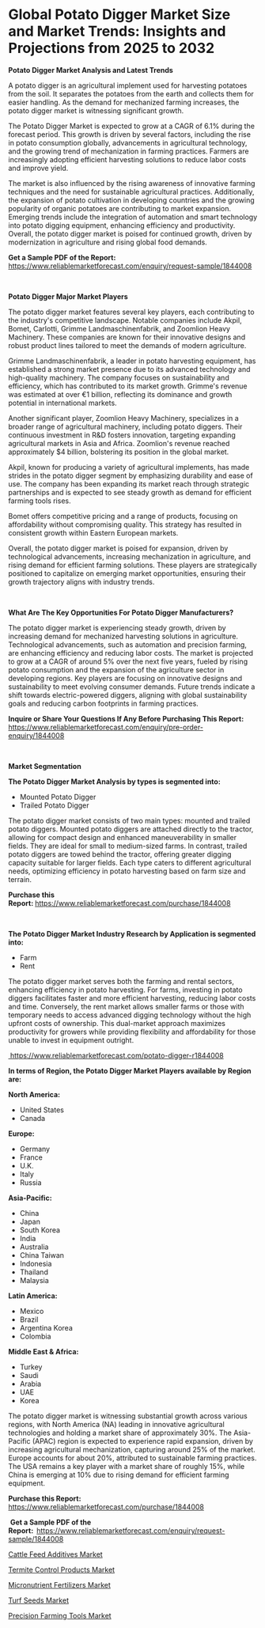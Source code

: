 <p><h1>Global Potato Digger Market Size and Market Trends: Insights and Projections from 2025 to 2032</h1></p><p><strong>Potato Digger Market Analysis and Latest Trends</strong></p>
<p><p>A potato digger is an agricultural implement used for harvesting potatoes from the soil. It separates the potatoes from the earth and collects them for easier handling. As the demand for mechanized farming increases, the potato digger market is witnessing significant growth. </p><p>The Potato Digger Market is expected to grow at a CAGR of 6.1% during the forecast period. This growth is driven by several factors, including the rise in potato consumption globally, advancements in agricultural technology, and the growing trend of mechanization in farming practices. Farmers are increasingly adopting efficient harvesting solutions to reduce labor costs and improve yield. </p><p>The market is also influenced by the rising awareness of innovative farming techniques and the need for sustainable agricultural practices. Additionally, the expansion of potato cultivation in developing countries and the growing popularity of organic potatoes are contributing to market expansion. Emerging trends include the integration of automation and smart technology into potato digging equipment, enhancing efficiency and productivity. Overall, the potato digger market is poised for continued growth, driven by modernization in agriculture and rising global food demands.</p></p>
<p><strong>Get a Sample PDF of the Report:&nbsp;</strong> <a href="https://www.reliablemarketforecast.com/enquiry/request-sample/1844008?utm_campaign=1130&utm_medium=2&utm_source=Github&utm_content=ia&utm_term=30032025&utm_id=potato-digger">https://www.reliablemarketforecast.com/enquiry/request-sample/1844008</a></p>
<p>&nbsp;</p>
<p><strong>Potato Digger Major Market Players</strong></p>
<p><p>The potato digger market features several key players, each contributing to the industry's competitive landscape. Notable companies include Akpil, Bomet, Carlotti, Grimme Landmaschinenfabrik, and Zoomlion Heavy Machinery. These companies are known for their innovative designs and robust product lines tailored to meet the demands of modern agriculture.</p><p>Grimme Landmaschinenfabrik, a leader in potato harvesting equipment, has established a strong market presence due to its advanced technology and high-quality machinery. The company focuses on sustainability and efficiency, which has contributed to its market growth. Grimme's revenue was estimated at over €1 billion, reflecting its dominance and growth potential in international markets.</p><p>Another significant player, Zoomlion Heavy Machinery, specializes in a broader range of agricultural machinery, including potato diggers. Their continuous investment in R&D fosters innovation, targeting expanding agricultural markets in Asia and Africa. Zoomlion's revenue reached approximately $4 billion, bolstering its position in the global market.</p><p>Akpil, known for producing a variety of agricultural implements, has made strides in the potato digger segment by emphasizing durability and ease of use. The company has been expanding its market reach through strategic partnerships and is expected to see steady growth as demand for efficient farming tools rises.</p><p>Bomet offers competitive pricing and a range of products, focusing on affordability without compromising quality. This strategy has resulted in consistent growth within Eastern European markets.</p><p>Overall, the potato digger market is poised for expansion, driven by technological advancements, increasing mechanization in agriculture, and rising demand for efficient farming solutions. These players are strategically positioned to capitalize on emerging market opportunities, ensuring their growth trajectory aligns with industry trends.</p></p>
<p>&nbsp;</p>
<p><strong>What Are The Key Opportunities For Potato Digger Manufacturers?</strong></p>
<p><p>The potato digger market is experiencing steady growth, driven by increasing demand for mechanized harvesting solutions in agriculture. Technological advancements, such as automation and precision farming, are enhancing efficiency and reducing labor costs. The market is projected to grow at a CAGR of around 5% over the next five years, fueled by rising potato consumption and the expansion of the agriculture sector in developing regions. Key players are focusing on innovative designs and sustainability to meet evolving consumer demands. Future trends indicate a shift towards electric-powered diggers, aligning with global sustainability goals and reducing carbon footprints in farming practices.</p></p>
<p><strong>Inquire or Share Your Questions If Any Before Purchasing This Report:</strong> <a href="https://www.reliablemarketforecast.com/enquiry/pre-order-enquiry/1844008?utm_campaign=1130&utm_medium=2&utm_source=Github&utm_content=ia&utm_term=30032025&utm_id=potato-digger">https://www.reliablemarketforecast.com/enquiry/pre-order-enquiry/1844008</a></p>
<p>&nbsp;</p>
<p><strong>Market Segmentation</strong></p>
<p><strong>The Potato Digger Market Analysis by types is segmented into:</strong></p>
<p><ul><li>Mounted Potato Digger</li><li>Trailed Potato Digger</li></ul></p>
<p><p>The potato digger market consists of two main types: mounted and trailed potato diggers. Mounted potato diggers are attached directly to the tractor, allowing for compact design and enhanced maneuverability in smaller fields. They are ideal for small to medium-sized farms. In contrast, trailed potato diggers are towed behind the tractor, offering greater digging capacity suitable for larger fields. Each type caters to different agricultural needs, optimizing efficiency in potato harvesting based on farm size and terrain.</p></p>
<p><strong>Purchase this Report:&nbsp;</strong><a href="https://www.reliablemarketforecast.com/purchase/1844008?utm_campaign=1130&utm_medium=2&utm_source=Github&utm_content=ia&utm_term=30032025&utm_id=potato-digger">https://www.reliablemarketforecast.com/purchase/1844008</a></p>
<p>&nbsp;</p>
<p><strong>The Potato Digger Market Industry Research by Application is segmented into:</strong></p>
<p><ul><li>Farm</li><li>Rent</li></ul></p>
<p><p>The potato digger market serves both the farming and rental sectors, enhancing efficiency in potato harvesting. For farms, investing in potato diggers facilitates faster and more efficient harvesting, reducing labor costs and time. Conversely, the rent market allows smaller farms or those with temporary needs to access advanced digging technology without the high upfront costs of ownership. This dual-market approach maximizes productivity for growers while providing flexibility and affordability for those unable to invest in equipment outright.</p></p>
<p><a href="https://www.reliablemarketforecast.com/potato-digger-r1844008?utm_campaign=1130&utm_medium=2&utm_source=Github&utm_content=ia&utm_term=30032025&utm_id=potato-digger">&nbsp;https://www.reliablemarketforecast.com/potato-digger-r1844008</a></p>
<p><strong>In terms of Region, the Potato Digger Market Players available by Region are:</strong></p>
<p>
    <p> <strong> North America: </strong>
        <ul>
            <li>United States</li>
            <li>Canada</li>
        </ul>
        </p> 
    <p> <strong> Europe: </strong>
        <ul>
            <li>Germany</li>
            <li>France</li>
            <li>U.K.</li>
            <li>Italy</li>
            <li>Russia</li>
        </ul>
        </p> 
    <p> <strong> Asia-Pacific: </strong>
        <ul>
            <li>China</li>
            <li>Japan</li>
            <li>South Korea</li>
            <li>India</li>
            <li>Australia</li>
            <li>China Taiwan</li>
            <li>Indonesia</li>
            <li>Thailand</li>
            <li>Malaysia</li>
        </ul>
        </p> 
    <p> <strong> Latin America: </strong>
        <ul>
            <li>Mexico</li>
            <li>Brazil</li>
            <li>Argentina Korea</li>
            <li>Colombia</li>
        </ul>
        </p> 
    <p> <strong> Middle East & Africa: </strong>
        <ul>
            <li>Turkey</li>
            <li>Saudi</li>
            <li>Arabia</li>
            <li>UAE</li>
            <li>Korea</li>
        </ul>
    </p>
    </p>
<p><p>The potato digger market is witnessing substantial growth across various regions, with North America (NA) leading in innovative agricultural technologies and holding a market share of approximately 30%. The Asia-Pacific (APAC) region is expected to experience rapid expansion, driven by increasing agricultural mechanization, capturing around 25% of the market. Europe accounts for about 20%, attributed to sustainable farming practices. The USA remains a key player with a market share of roughly 15%, while China is emerging at 10% due to rising demand for efficient farming equipment.</p></p>
<p><strong>Purchase this Report: </strong><a href="https://www.reliablemarketforecast.com/purchase/1844008?utm_campaign=1130&utm_medium=2&utm_source=Github&utm_content=ia&utm_term=30032025&utm_id=potato-digger">https://www.reliablemarketforecast.com/purchase/1844008</a></p>
<p>&nbsp;<strong>Get a Sample PDF of the Report:&nbsp;&nbsp;</strong><a href="https://www.reliablemarketforecast.com/enquiry/request-sample/1844008?utm_campaign=1130&utm_medium=2&utm_source=Github&utm_content=ia&utm_term=30032025&utm_id=potato-digger">https://www.reliablemarketforecast.com/enquiry/request-sample/1844008</a></p>
<p><strong></strong></p>
<p><p><a href="https://github.com/geresalgieaz/Market-Research-Report-List-1/blob/main/cattle-feed-additives-market.md?utm_campaign=1130&utm_medium=2&utm_source=Github&utm_content=ia&utm_term=30032025&utm_id=potato-digger">Cattle Feed Additives Market</a></p><p><a href="https://github.com/foustzelmsdv/Market-Research-Report-List-1/blob/main/termite-control-products-market.md?utm_campaign=1130&utm_medium=2&utm_source=Github&utm_content=ia&utm_term=30032025&utm_id=potato-digger">Termite Control Products Market</a></p><p><a href="https://github.com/sibellanikmn/Market-Research-Report-List-1/blob/main/micronutrient-fertilizers-market.md?utm_campaign=1130&utm_medium=2&utm_source=Github&utm_content=ia&utm_term=30032025&utm_id=potato-digger">Micronutrient Fertilizers Market</a></p><p><a href="https://github.com/ceranamaduvq/Market-Research-Report-List-1/blob/main/turf-seeds-market.md?utm_campaign=1130&utm_medium=2&utm_source=Github&utm_content=ia&utm_term=30032025&utm_id=potato-digger">Turf Seeds Market</a></p><p><a href="https://github.com/dickstoscopg/Market-Research-Report-List-1/blob/main/precision-farming-tools-market.md?utm_campaign=1130&utm_medium=2&utm_source=Github&utm_content=ia&utm_term=30032025&utm_id=potato-digger">Precision Farming Tools Market</a></p></p>